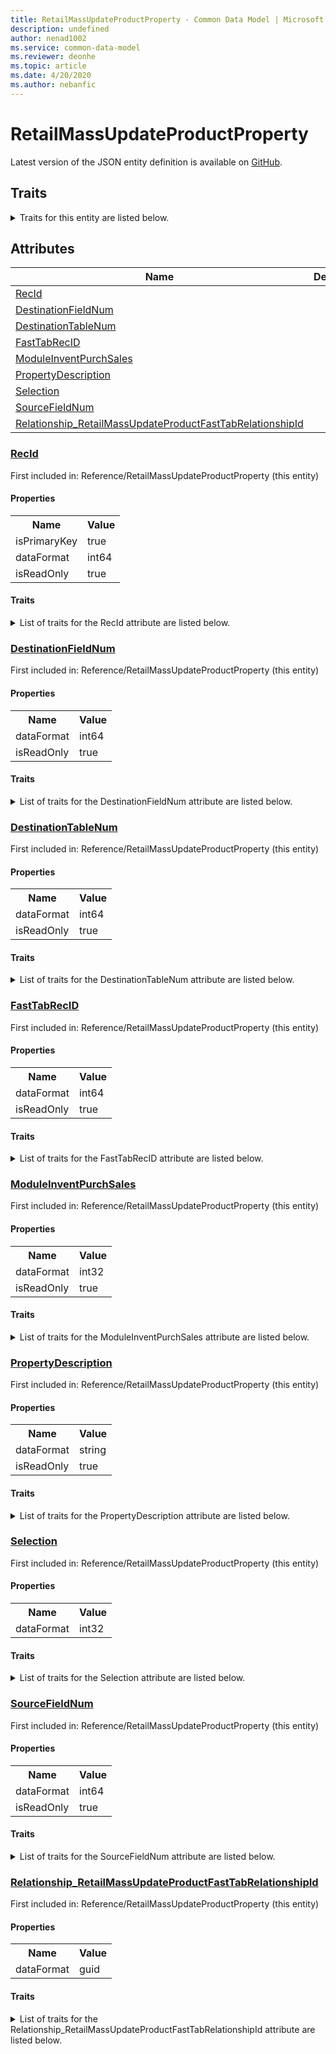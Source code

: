```yaml
---
title: RetailMassUpdateProductProperty - Common Data Model | Microsoft Docs
description: undefined
author: nenad1002
ms.service: common-data-model
ms.reviewer: deonhe
ms.topic: article
ms.date: 4/20/2020
ms.author: nebanfic
---
```


# RetailMassUpdateProductProperty

  
 Latest version of the JSON entity definition is available on <a href="https://github.com/Microsoft/CDM/tree/master/schemaDocuments/core/operationsCommon/Tables/Commerce/Retail/Reference/RetailMassUpdateProductProperty.cdm.json" target="_blank">GitHub</a>.  

## Traits

<details>
<summary>Traits for this entity are listed below.  
</summary>

**is.identifiedBy**  
  names a specifc identity attribute to use with an entity  <table><tr><th>Parameter</th><th>Value</th><th>Data type</th><th>Explanation</th></tr><tr><td>attribute</td><td>[RetailMassUpdateProductProperty/(resolvedAttributes)/RecId](#RecId)</td><td>attribute</td><td></td></tr></table>

**is.CDM.entityVersion**  
  <table><tr><th>Parameter</th><th>Value</th><th>Data type</th><th>Explanation</th></tr><tr><td>versionNumber</td><td>"1.0.0"</td><td>string</td><td>semantic version number of the entity</td></tr></table>

**is.application.releaseVersion**  
  <table><tr><th>Parameter</th><th>Value</th><th>Data type</th><th>Explanation</th></tr><tr><td>releaseVersion</td><td>"10.0.13.0"</td><td>string</td><td>semantic version number of the application introducing this entity</td></tr></table>

</details>

## Attributes

|Name|Description|First Included in Instance|
|---|---|---|
|[RecId](#RecId)||<a href="RetailMassUpdateProductProperty.md" target="_blank">Reference/RetailMassUpdateProductProperty</a>|
|[DestinationFieldNum](#DestinationFieldNum)||<a href="RetailMassUpdateProductProperty.md" target="_blank">Reference/RetailMassUpdateProductProperty</a>|
|[DestinationTableNum](#DestinationTableNum)||<a href="RetailMassUpdateProductProperty.md" target="_blank">Reference/RetailMassUpdateProductProperty</a>|
|[FastTabRecID](#FastTabRecID)||<a href="RetailMassUpdateProductProperty.md" target="_blank">Reference/RetailMassUpdateProductProperty</a>|
|[ModuleInventPurchSales](#ModuleInventPurchSales)||<a href="RetailMassUpdateProductProperty.md" target="_blank">Reference/RetailMassUpdateProductProperty</a>|
|[PropertyDescription](#PropertyDescription)||<a href="RetailMassUpdateProductProperty.md" target="_blank">Reference/RetailMassUpdateProductProperty</a>|
|[Selection](#Selection)||<a href="RetailMassUpdateProductProperty.md" target="_blank">Reference/RetailMassUpdateProductProperty</a>|
|[SourceFieldNum](#SourceFieldNum)||<a href="RetailMassUpdateProductProperty.md" target="_blank">Reference/RetailMassUpdateProductProperty</a>|
|[Relationship_RetailMassUpdateProductFastTabRelationshipId](#Relationship_RetailMassUpdateProductFastTabRelationshipId)||<a href="RetailMassUpdateProductProperty.md" target="_blank">Reference/RetailMassUpdateProductProperty</a>|

### <a href=#RecId name="RecId">RecId</a>

First included in: Reference/RetailMassUpdateProductProperty (this entity)  

#### Properties

<table><tr><th>Name</th><th>Value</th></tr><tr><td>isPrimaryKey</td><td>true</td></tr><tr><td>dataFormat</td><td>int64</td></tr><tr><td>isReadOnly</td><td>true</td></tr></table>

#### Traits

<details>
<summary>List of traits for the RecId attribute are listed below.</summary>

**is.dataFormat.integer**  
**is.dataFormat.big**  
**is.identifiedBy**  
names a specifc identity attribute to use with an entity  <table><tr><th>Parameter</th><th>Value</th><th>Data type</th><th>Explanation</th></tr><tr><td>attribute</td><td>[RetailMassUpdateProductProperty/(resolvedAttributes)/RecId](#RecId)</td><td>attribute</td><td></td></tr></table>

**is.readOnly**  
**is.dataFormat.integer**  
**is.dataFormat.big**  
</details>

### <a href=#DestinationFieldNum name="DestinationFieldNum">DestinationFieldNum</a>

First included in: Reference/RetailMassUpdateProductProperty (this entity)  

#### Properties

<table><tr><th>Name</th><th>Value</th></tr><tr><td>dataFormat</td><td>int64</td></tr><tr><td>isReadOnly</td><td>true</td></tr></table>

#### Traits

<details>
<summary>List of traits for the DestinationFieldNum attribute are listed below.</summary>

**is.dataFormat.integer**  
**is.dataFormat.big**  
**is.readOnly**  
**is.dataFormat.integer**  
**is.dataFormat.big**  
</details>

### <a href=#DestinationTableNum name="DestinationTableNum">DestinationTableNum</a>

First included in: Reference/RetailMassUpdateProductProperty (this entity)  

#### Properties

<table><tr><th>Name</th><th>Value</th></tr><tr><td>dataFormat</td><td>int64</td></tr><tr><td>isReadOnly</td><td>true</td></tr></table>

#### Traits

<details>
<summary>List of traits for the DestinationTableNum attribute are listed below.</summary>

**is.dataFormat.integer**  
**is.dataFormat.big**  
**is.readOnly**  
**is.dataFormat.integer**  
**is.dataFormat.big**  
</details>

### <a href=#FastTabRecID name="FastTabRecID">FastTabRecID</a>

First included in: Reference/RetailMassUpdateProductProperty (this entity)  

#### Properties

<table><tr><th>Name</th><th>Value</th></tr><tr><td>dataFormat</td><td>int64</td></tr><tr><td>isReadOnly</td><td>true</td></tr></table>

#### Traits

<details>
<summary>List of traits for the FastTabRecID attribute are listed below.</summary>

**is.dataFormat.integer**  
**is.dataFormat.big**  
**is.readOnly**  
**is.dataFormat.integer**  
**is.dataFormat.big**  
</details>

### <a href=#ModuleInventPurchSales name="ModuleInventPurchSales">ModuleInventPurchSales</a>

First included in: Reference/RetailMassUpdateProductProperty (this entity)  

#### Properties

<table><tr><th>Name</th><th>Value</th></tr><tr><td>dataFormat</td><td>int32</td></tr><tr><td>isReadOnly</td><td>true</td></tr></table>

#### Traits

<details>
<summary>List of traits for the ModuleInventPurchSales attribute are listed below.</summary>

**is.dataFormat.integer**  
**is.readOnly**  
**is.dataFormat.integer**  
</details>

### <a href=#PropertyDescription name="PropertyDescription">PropertyDescription</a>

First included in: Reference/RetailMassUpdateProductProperty (this entity)  

#### Properties

<table><tr><th>Name</th><th>Value</th></tr><tr><td>dataFormat</td><td>string</td></tr><tr><td>isReadOnly</td><td>true</td></tr></table>

#### Traits

<details>
<summary>List of traits for the PropertyDescription attribute are listed below.</summary>

**is.dataFormat.character**  
**is.dataFormat.big**  
**is.dataFormat.array**  
**is.readOnly**  
**is.dataFormat.character**  
**is.dataFormat.array**  
</details>

### <a href=#Selection name="Selection">Selection</a>

First included in: Reference/RetailMassUpdateProductProperty (this entity)  

#### Properties

<table><tr><th>Name</th><th>Value</th></tr><tr><td>dataFormat</td><td>int32</td></tr></table>

#### Traits

<details>
<summary>List of traits for the Selection attribute are listed below.</summary>

**is.dataFormat.integer**  
**is.dataFormat.integer**  
</details>

### <a href=#SourceFieldNum name="SourceFieldNum">SourceFieldNum</a>

First included in: Reference/RetailMassUpdateProductProperty (this entity)  

#### Properties

<table><tr><th>Name</th><th>Value</th></tr><tr><td>dataFormat</td><td>int64</td></tr><tr><td>isReadOnly</td><td>true</td></tr></table>

#### Traits

<details>
<summary>List of traits for the SourceFieldNum attribute are listed below.</summary>

**is.dataFormat.integer**  
**is.dataFormat.big**  
**is.readOnly**  
**is.dataFormat.integer**  
**is.dataFormat.big**  
</details>

### <a href=#Relationship_RetailMassUpdateProductFastTabRelationshipId name="Relationship_RetailMassUpdateProductFastTabRelationshipId">Relationship_RetailMassUpdateProductFastTabRelationshipId</a>

First included in: Reference/RetailMassUpdateProductProperty (this entity)  

#### Properties

<table><tr><th>Name</th><th>Value</th></tr><tr><td>dataFormat</td><td>guid</td></tr></table>

#### Traits

<details>
<summary>List of traits for the Relationship_RetailMassUpdateProductFastTabRelationshipId attribute are listed below.</summary>

**is.dataFormat.character**  
**is.dataFormat.big**  
**is.dataFormat.array**  
**is.dataFormat.guid**  
**means.identity.entityId**  
**is.linkedEntity.identifier**  
Marks the attribute(s) that hold foreign key references to a linked (used as an attribute) entity. This attribute is added to the resolved entity to enumerate the referenced entities.  <table><tr><th>Parameter</th><th>Value</th><th>Data type</th><th>Explanation</th></tr><tr><td>entityReferences</td><td><table><tr><th>entityReference</th><th>attributeReference</th></tr><tr><td><a href="RetailMassUpdateProductFastTab.md" target="_blank">/core/operationsCommon/Tables/Commerce/Retail/Reference/RetailMassUpdateProductFastTab.cdm.json/RetailMassUpdateProductFastTab</a></td><td><a href="RetailMassUpdateProductFastTab.md#RecId" target="_blank">RecId</a></td></tr></table></td><td>entity</td><td>a reference to the constant entity holding the list of entity references</td></tr></table>

**is.dataFormat.guid**  
**is.dataFormat.character**  
**is.dataFormat.array**  
</details>
